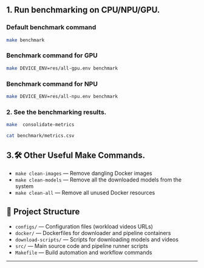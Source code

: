 ## 1. Run benchmarking on CPU/NPU/GPU.
### Default benchmark command

```bash
make benchmark
```

### Benchmark command for GPU

```bash
make DEVICE_ENV=res/all-gpu.env benchmark
```

### Benchmark command for NPU

```bash
make DEVICE_ENV=res/all-npu.env benchmark
```

### 2. See the benchmarking results.

```sh
make  consolidate-metrics

cat benchmark/metrics.csv
```


## 3.🛠️ Other Useful Make Commands.

- `make clean-images` — Remove dangling Docker images
- `make clean-models` — Remove all the downloaded models from the system
- `make clean-all` — Remove all unused Docker resources

## 📁 Project Structure

- `configs/` — Configuration files (workload videos URLs)
- `docker/` — Dockerfiles for downloader and pipeline containers
- `download-scripts/` — Scripts for downloading models and videos
- `src/` — Main source code and pipeline runner scripts
- `Makefile` — Build automation and workflow commands

---
